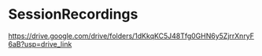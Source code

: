 # SessionRecordings
https://drive.google.com/drive/folders/1dKkqKC5J48Tfg0GHN6y5ZjrrXnryF6aB?usp=drive_link
